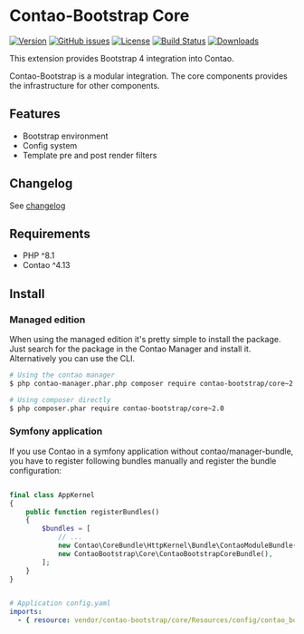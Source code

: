 Contao-Bootstrap Core
=====================

[![Version](https://img.shields.io/packagist/v/contao-bootstrap/core.svg?style=for-the-badge&label=Latest)](http://packagist.org/packages/contao-bootstrap/core)
[![GitHub issues](https://img.shields.io/github/issues/contao-bootstrap/core.svg?style=for-the-badge&logo=github)](https://github.com/contao-bootstrap/core/issues)
[![License](https://img.shields.io/packagist/l/contao-bootstrap/core.svg?style=for-the-badge&label=License)](http://packagist.org/packages/contao-bootstrap/core)
[![Build Status](https://img.shields.io/github/workflow/status/contao-bootstrap/core/Code%20Quality%20Diagnostics/master?style=for-the-badge)](https://github.com/contao-bootstrap/core/actions/workflows/diagnostics.yml)
[![Downloads](https://img.shields.io/packagist/dt/contao-bootstrap/core.svg?style=for-the-badge&label=Downloads)](http://packagist.org/packages/contao-bootstrap/core)

This extension provides Bootstrap 4 integration into Contao.

Contao-Bootstrap is a modular integration. The core components provides the infrastructure for other components.

Features
--------

 - Bootstrap environment
 - Config system
 - Template pre and post render filters

Changelog
---------

See [changelog](CHANGELOG.md)

Requirements
------------

 - PHP ^8.1
 - Contao ^4.13


Install
-------

### Managed edition

When using the managed edition it's pretty simple to install the package. Just search for the package in the
Contao Manager and install it. Alternatively you can use the CLI.

```bash
# Using the contao manager
$ php contao-manager.phar.php composer require contao-bootstrap/core~2.0

# Using composer directly
$ php composer.phar require contao-bootstrap/core~2.0
```

### Symfony application

If you use Contao in a symfony application without contao/manager-bundle, you have to register following bundles
manually and register the bundle configuration:

```php

final class AppKernel
{
    public function registerBundles()
    {
        $bundles = [
            // ...
            new Contao\CoreBundle\HttpKernel\Bundle\ContaoModuleBundle('metapalettes', $this->getRootDir()),
            new ContaoBootstrap\Core\ContaoBootstrapCoreBundle(),
        ];
    }
}

```

```yaml

# Application config.yaml
imports:
  - { resource: vendor/contao-bootstrap/core/Resources/config/contao_bootstrap.yaml }

```
